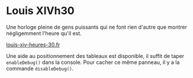 # Louis XIVh30

Une horloge pleine de gens puissants qui ne font rien d'autre que montrer négligemment l'heure qu'il est.

[louis-xiv-heures-30.fr](http://louis-xiv-heures-30.fr/)

Une aide au positionnement des tableaux est disponible, il suffit de taper `enableDebug()` dans la console. Pour cacher
ce même panneau, il y a la commande `disableDebug()`.
